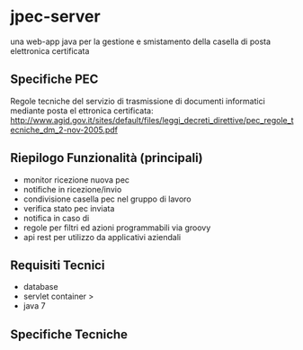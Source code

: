# jpec-server
una web-app java per la gestione e smistamento della casella di posta elettronica certificata

## Specifiche PEC
Regole tecniche del servizio di trasmissione di documenti informatici mediante posta el ettronica certificata: 
http://www.agid.gov.it/sites/default/files/leggi_decreti_direttive/pec_regole_tecniche_dm_2-nov-2005.pdf

## Riepilogo Funzionalità (principali)
- monitor ricezione nuova pec
- notifiche in ricezione/invio
- condivisione casella pec nel gruppo di lavoro
- verifica stato pec inviata
- notifica in caso di
- regole per filtri ed azioni programmabili via groovy
- api rest per utilizzo da applicativi aziendali

## Requisiti Tecnici
- database
- servlet container > 
- java 7

## Specifiche Tecniche
